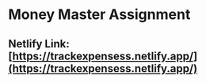# Money Master Assignment

## Netlify Link: [https://trackexpensess.netlify.app/](https://trackexpensess.netlify.app/)

